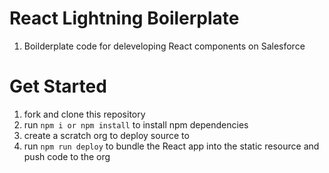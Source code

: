 # React Lightning Boilerplate

1. Boilderplate code for deleveloping React components on Salesforce

# Get Started

1. fork and clone this repository
2. run ```npm i or npm install``` to install npm dependencies
3. create a scratch org to deploy source to 
4. run ```npm run deploy``` to bundle the React app into the static resource and push code to the org
